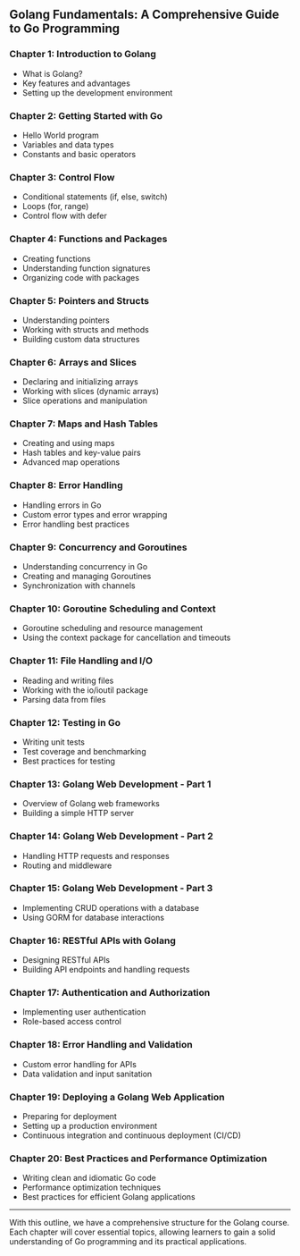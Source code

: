 ## Golang Fundamentals: A Comprehensive Guide to Go Programming

### Chapter 1: Introduction to Golang
- What is Golang?
- Key features and advantages
- Setting up the development environment

### Chapter 2: Getting Started with Go
- Hello World program
- Variables and data types
- Constants and basic operators

### Chapter 3: Control Flow
- Conditional statements (if, else, switch)
- Loops (for, range)
- Control flow with defer

### Chapter 4: Functions and Packages
- Creating functions
- Understanding function signatures
- Organizing code with packages

### Chapter 5: Pointers and Structs
- Understanding pointers
- Working with structs and methods
- Building custom data structures

### Chapter 6: Arrays and Slices
- Declaring and initializing arrays
- Working with slices (dynamic arrays)
- Slice operations and manipulation

### Chapter 7: Maps and Hash Tables
- Creating and using maps
- Hash tables and key-value pairs
- Advanced map operations

### Chapter 8: Error Handling
- Handling errors in Go
- Custom error types and error wrapping
- Error handling best practices

### Chapter 9: Concurrency and Goroutines
- Understanding concurrency in Go
- Creating and managing Goroutines
- Synchronization with channels

### Chapter 10: Goroutine Scheduling and Context
- Goroutine scheduling and resource management
- Using the context package for cancellation and timeouts

### Chapter 11: File Handling and I/O
- Reading and writing files
- Working with the io/ioutil package
- Parsing data from files

### Chapter 12: Testing in Go
- Writing unit tests
- Test coverage and benchmarking
- Best practices for testing

### Chapter 13: Golang Web Development - Part 1
- Overview of Golang web frameworks
- Building a simple HTTP server

### Chapter 14: Golang Web Development - Part 2
- Handling HTTP requests and responses
- Routing and middleware

### Chapter 15: Golang Web Development - Part 3
- Implementing CRUD operations with a database
- Using GORM for database interactions

### Chapter 16: RESTful APIs with Golang
- Designing RESTful APIs
- Building API endpoints and handling requests

### Chapter 17: Authentication and Authorization
- Implementing user authentication
- Role-based access control

### Chapter 18: Error Handling and Validation
- Custom error handling for APIs
- Data validation and input sanitation

### Chapter 19: Deploying a Golang Web Application
- Preparing for deployment
- Setting up a production environment
- Continuous integration and continuous deployment (CI/CD)

### Chapter 20: Best Practices and Performance Optimization
- Writing clean and idiomatic Go code
- Performance optimization techniques
- Best practices for efficient Golang applications

---

With this outline, we have a comprehensive structure for the Golang course. Each chapter will cover essential topics, allowing learners to gain a solid understanding of Go programming and its practical applications.